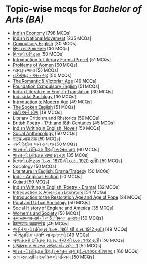 # Topic-wise mcqs for *Bachelor of Arts (BA)*

- [Indian Economy](https://mcqmate.com/topic/indian-economy) [798 MCQs]
- [Indian National Movement](https://mcqmate.com/topic/indian-national-movement) [235 MCQs]
- [Compulsory English](https://mcqmate.com/topic/compulsory-english) [30 MCQs]
- [बिना दरवाजे का मकान](https://mcqmate.com/topic/bina-darwaje-ka-makan) [50 MCQs]
- [વિશ્વનો ઇતિહાસ](https://mcqmate.com/topic/history-of-the-world) [50 MCQs]
- [Introduction to Literary Forms \(Prose\)](https://mcqmate.com/topic/introduction-to-literary-forms-prose) [51 MCQs]
- [Problems of Women](https://mcqmate.com/topic/problems-of-women) [60 MCQs]
- [વ્યવહારભાષા](https://mcqmate.com/topic/vyavharbhasha) [50 MCQs]
- [તર્કસંગ્રહ \- અન્નંભટ્ટ](https://mcqmate.com/topic/tarkasangraha-annambhatt) [50 MCQs]
- [The Romantic & Victorian Age](https://mcqmate.com/topic/the-romantic-victorian-age) [49 MCQs]
- [Foundation Compulsory English](https://mcqmate.com/topic/foundation-compulsory-english) [51 MCQs]
- [Indian Literature in English Translation](https://mcqmate.com/topic/indian-literature-in-english-translation) [30 MCQs]
- [Industrial Sociology](https://mcqmate.com/topic/industrial-sociology) [50 MCQs]
- [Introduction to Modern Age](https://mcqmate.com/topic/introduction-to-modern-age) [49 MCQs]
- [The Spoken English](https://mcqmate.com/topic/the-spoken-english) [51 MCQs]
- [માટી અને મોભ](https://mcqmate.com/topic/soil-and-mud) [49 MCQs]
- [Literary Criticism and Rhetorics](https://mcqmate.com/topic/literary-criticism-and-rhetorics) [50 MCQs]
- [British Poetry \- 17th and 18th Centuries](https://mcqmate.com/topic/british-poetry-17th-and-18th-centuries) [45 MCQs]
- [Indian Writing in English \(Novel\)](https://mcqmate.com/topic/indian-writing-in-english-novel) [50 MCQs]
- [Social Anthropology](https://mcqmate.com/topic/social-anthropology-guj) [50 MCQs]
- [नाटक आज तक](https://mcqmate.com/topic/natak-aaj-tak) [50 MCQs]
- [કાર્ય ઉદ્યોગ અને સમાજ](https://mcqmate.com/topic/karya-udyoga-ane-samaja) [50 MCQs]
- [ભારત નો ઈતિહાસ દિલ્હી સલ્તન યુગ](https://mcqmate.com/topic/bharata-no-itihasa-dilhi-saltana-yuga) [60 MCQs]
- [ભારત નો ઈતિહાસ રાજપૂત યુગ](https://mcqmate.com/topic/bharata-no-itihasa-rajaputa-yuga) [35 MCQs]
- [વિશ્વનો ઇતિહાસ  \(ઇ\.સ\. 1870 થી ઇ\.સ\. 1920 સુધી\)](https://mcqmate.com/topic/visvano-itihasa-isa-1870-thi-isa-1920-sudhi) [50 MCQs]
- [Sociology](https://mcqmate.com/topic/sociology) [50 MCQs]
- [Literature in English:  Drama/Tragedy](https://mcqmate.com/topic/literature-in-english-drama-tragedy) [50 MCQs]
- [Indo \- Anglican Fiction](https://mcqmate.com/topic/indo-anglican-fiction) [50 MCQs]
- [Gujrati](https://mcqmate.com/topic/gujrati) [50 MCQs]
- [Indian Writing in English \(Poetry \- Drama\)](https://mcqmate.com/topic/indian-writing-in-english-poetry-drama) [32 MCQs]
- [Introduction to American Literature](https://mcqmate.com/topic/introduction-to-american-literature) [54 MCQs]
- [Introduction to the Restoration Age and Age of Pope](https://mcqmate.com/topic/introduction-to-the-restoration-age-and-age-of-pope) [24 MCQs]
- [Rural and Urban Sociology](https://mcqmate.com/topic/rural-and-urban-sociology) [50 MCQs]
- [Social History of England and America](https://mcqmate.com/topic/social-history-of-england-and-america) [35 MCQs]
- [Women's and Society](https://mcqmate.com/topic/womens-and-society) [50 MCQs]
- [कुमारसम्भवम्\-सर्ग\- 1 तः 5 ,निबन्धाः ,छन्दाश्च](https://mcqmate.com/topic/kumarasambhavam-verses-1-to-5-essays-and-verses) [50 MCQs]
- [वेदान्तसारः व्याकरणं च](https://mcqmate.com/topic/the-essence-of-vedanta-and-grammar) [49 MCQs]
- [અમેરિકાનો ઇતિહાસ \(ઇ\.સ\. 1861 થી ઇ\.સ\. 1912 સુધી\)](https://mcqmate.com/topic/amerikano-itihasa-isa-1861-thi-isa-1912-sudhi) [49 MCQs]
- [ઐતિહાસિક પધ્ધતિ ના મૂળતત્વો](https://mcqmate.com/topic/aitihasika-padhdhati-na-mulatatvo) [49 MCQs]
- [ગુજરાતનો ઇતિહાસ  \(ઇ\.સ\. 470 થી ઇ\.સ\. 942 સુધી\)](https://mcqmate.com/topic/gujaratano-itihasa-isa-470-thi-isa-942-sudhi) [50 MCQs]
- [પ્રજાસત્તાક ભારતનું રાજય બંધારણ \- 1](https://mcqmate.com/topic/prajasattaka-bharatanu-rajaya-bandharana-1) [50 MCQs]
- [ભારત નો ઈતિહાસ દિલ્હી સલ્તન યુગ \(ઈ\.સ\.૧૨૦૬ થી૧૫૨૬ \)](https://mcqmate.com/topic/bharata-no-itihasa-dilhi-saltana-yuga-isa1206-thi1526) [60 MCQs]
- [સમાજશાસ્ત્રીય સંશોધનનો  પરિચય](https://mcqmate.com/topic/samajasastriya-sansodhanano-paricaya) [50 MCQs]
